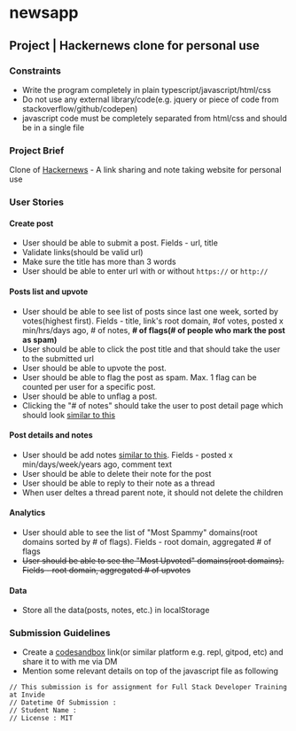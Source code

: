 # newsapp
## Project | Hackernews clone for personal use
### Constraints
* Write the program completely in plain typescript/javascript/html/css
* Do not use any external library/code(e.g. jquery or piece of code from stackoverflow/github/codepen)
* javascript code must be completely separated from html/css and should be in a single file
### Project Brief
Clone of [Hackernews](https://news.ycombinator.com) - A link sharing and note taking website for personal use
### User Stories 
#### Create post
* User should be able to submit a post. Fields - url, title
* Validate links(should be valid url)
* Make sure the title has more than 3 words
* User should be able to enter url with or without `https://` or `http://`
#### Posts list and upvote
* User should be able to see list of posts since last one week, sorted by votes(highest first). 
Fields - title, link's root domain, #of votes, posted x min/hrs/days ago, # of notes, **# of flags(# of people who mark the post as spam)**
* User should be able to click the post title and that should take the user to the submitted url
* User should be able to upvote the post.
* User should be able to flag the post as spam. Max. 1 flag can be counted per user for a specific post.
* User should be able to unflag a post.
* Clicking the "# of notes" should take the user to post detail page which should look [similar to this](https://news.ycombinator.com/item?id=27052840)
#### Post details and notes
* User should be add notes [similar to this](https://news.ycombinator.com/item?id=27052840).
Fields - posted x min/days/week/years ago, comment text
* User should be able to delete their note for the post
* User should be able to reply to their note as a thread
* When user deltes a thread parent note, it should not delete the children
#### Analytics
* User should able to see the list of "Most Spammy" domains(root domains sorted by # of flags). Fields - root domain, aggregated # of flags
* ~~User should be able to see the "Most Upvoted" domains(root domains). Fields - root domain, aggregated # of upvotes~~
#### Data
* Store all the data(posts, notes, etc.) in localStorage
### Submission Guidelines
* Create a [codesandbox](https://codesandbox.io) link(or similar platform e.g. repl, gitpod, etc) and share it to with me via DM
* Mention some relevant details on top of the javascript file as following 
```
// This submission is for assignment for Full Stack Developer Training at Invide 
// Datetime Of Submission : 
// Student Name : 
// License : MIT
```
